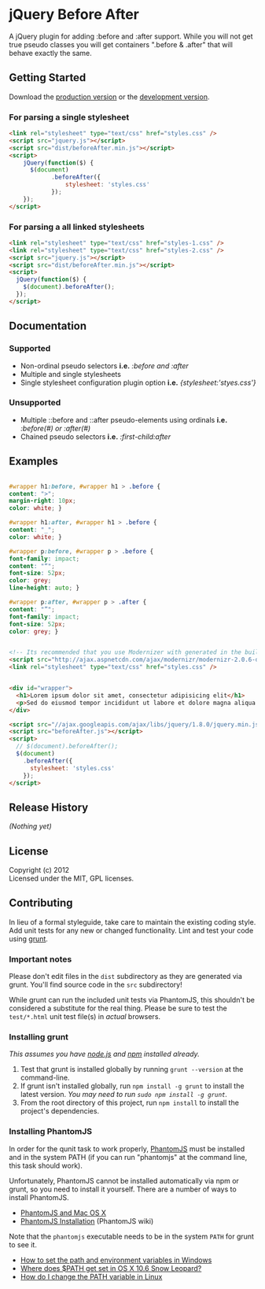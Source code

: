 # jQuery Before After

A jQuery plugin for adding :before and :after support. While you will not get true pseudo classes you will get containers ".before & .after" that will behave exactly the same.

## Getting Started
Download the [production version][min] or the [development version][max].

[min]: https://raw.github.com/dfadler/beforeAfter/master/dist/beforeAfter.min.js
[max]: https://raw.github.com/dfadler/beforeAfter/master/dist/beforeAfter.js

### For parsing a single stylesheet

```html
<link rel="stylesheet" type="text/css" href="styles.css" />
<script src="jquery.js"></script>
<script src="dist/beforeAfter.min.js"></script>
<script>
	jQuery(function($) {
	  $(document)
		    .beforeAfter({
		        stylesheet: 'styles.css'
		    });
	});
</script>
```

### For parsing a all linked stylesheets

```html
<link rel="stylesheet" type="text/css" href="styles-1.css" />
<link rel="stylesheet" type="text/css" href="styles-2.css" />
<script src="jquery.js"></script>
<script src="dist/beforeAfter.min.js"></script>
<script>
  jQuery(function($) {
    $(document).beforeAfter();
  });
</script>
```

## Documentation

### Supported
* Non-ordinal pseudo selectors __i.e.__ _:before and :after_
* Multiple and single stylesheets 
* Single stylesheet configuration plugin option __i.e.__ _{stylesheet:'styes.css'}_

### Unsupported
* Multiple ::before and ::after pseudo-elements using ordinals __i.e.__ _:before(#) or :after(#)_
* Chained pseudo selectors __i.e.__ _:first-child:after_

## Examples
```css

#wrapper h1:before, #wrapper h1 > .before {
content: ">";
margin-right: 10px;
color: white; }

#wrapper h1:after, #wrapper h1 > .before {
content: "_";
color: white; }

#wrapper p:before, #wrapper p > .before {
font-family: impact;
content: "“";
font-size: 52px;
color: grey;
line-height: auto; }

#wrapper p:after, #wrapper p > .after {
content: "”";
font-family: impact;
font-size: 52px;
color: grey; }
```

```html

<!-- Its recommended that you use Modernizer with generated in the build -->
<script src="http://ajax.aspnetcdn.com/ajax/modernizr/modernizr-2.0.6-development-only.js"></script>
<link rel="stylesheet" type="text/css" href="styles.css" />


<div id="wrapper">
  <h1>Lorem ipsum dolor sit amet, consectetur adipisicing elit</h1>
  <p>Sed do eiusmod tempor incididunt ut labore et dolore magna aliqua. Ut enim ad minim veniam, quis nostrud exercitation ullamco laboris nisi ut aliquip ex ea commodo consequat. Duis aute irure dolor in reprehenderit in voluptate velit esse cillum dolore eu fugiat nulla pariatur. Excepteur sint occaecat cupidatat non proident, sunt in culpa qui officia deserunt mollit anim id est laborum.</p>
</div>

<script src="//ajax.googleapis.com/ajax/libs/jquery/1.8.0/jquery.min.js"></script>
<script src="beforeAfter.js"></script>
<script>
  // $(document).beforeAfter();
  $(document)
    .beforeAfter({
      stylesheet: 'styles.css'
    });
</script>

```

## Release History
_(Nothing yet)_

## License
Copyright (c) 2012  
Licensed under the MIT, GPL licenses.

## Contributing
In lieu of a formal styleguide, take care to maintain the existing coding style. Add unit tests for any new or changed functionality. Lint and test your code using [grunt](https://github.com/cowboy/grunt).

### Important notes
Please don't edit files in the `dist` subdirectory as they are generated via grunt. You'll find source code in the `src` subdirectory!

While grunt can run the included unit tests via PhantomJS, this shouldn't be considered a substitute for the real thing. Please be sure to test the `test/*.html` unit test file(s) in _actual_ browsers.

### Installing grunt
_This assumes you have [node.js](http://nodejs.org/) and [npm](http://npmjs.org/) installed already._

1. Test that grunt is installed globally by running `grunt --version` at the command-line.
1. If grunt isn't installed globally, run `npm install -g grunt` to install the latest version. _You may need to run `sudo npm install -g grunt`._
1. From the root directory of this project, run `npm install` to install the project's dependencies.

### Installing PhantomJS

In order for the qunit task to work properly, [PhantomJS](http://www.phantomjs.org/) must be installed and in the system PATH (if you can run "phantomjs" at the command line, this task should work).

Unfortunately, PhantomJS cannot be installed automatically via npm or grunt, so you need to install it yourself. There are a number of ways to install PhantomJS.

* [PhantomJS and Mac OS X](http://ariya.ofilabs.com/2012/02/phantomjs-and-mac-os-x.html)
* [PhantomJS Installation](http://code.google.com/p/phantomjs/wiki/Installation) (PhantomJS wiki)

Note that the `phantomjs` executable needs to be in the system `PATH` for grunt to see it.

* [How to set the path and environment variables in Windows](http://www.computerhope.com/issues/ch000549.htm)
* [Where does $PATH get set in OS X 10.6 Snow Leopard?](http://superuser.com/questions/69130/where-does-path-get-set-in-os-x-10-6-snow-leopard)
* [How do I change the PATH variable in Linux](https://www.google.com/search?q=How+do+I+change+the+PATH+variable+in+Linux)
